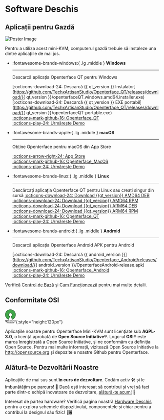# Software Deschis

## Aplicații pentru Gazdă

<div class="container">
    <img src="/images/product/win_qt_app.jpg" alt="Poster Image" class="poster-image-shadow">
</div>

Pentru a utiliza acest mini-KVM, computerul gazdă trebuie să instaleze una dintre aplicațiile de mai jos.

<div class="grid cards" markdown>

-   :fontawesome-brands-windows:{ .lg .middle } __Windows__

    ---

    Descarcă aplicația Openterface QT pentru Windows

    [:octicons-download-24: Descarcă {{ qt_version }} Instalator](https://github.com/TechxArtisanStudio/Openterface_QT/releases/download/{{ qt_version }}/openterfaceQT.windows.amd64.installer.exe)  <br>
    [:octicons-download-24: Descarcă {{ qt_version }} EXE portabil](https://github.com/TechxArtisanStudio/Openterface_QT/releases/download/{{ qt_version }}/openterfaceQT-portable.exe)  <br>
    [:octicons-mark-github-16: Openterface_QT](https://github.com/TechxArtisanStudio/Openterface_QT)  <br>
    [:octicons-play-24: Urmărește Demo](https://youtu.be/ERzpGtRvP2o?si=e9k402f0nxsD8o2j)

-   :fontawesome-brands-apple:{ .lg .middle } __macOS__

    ---

    Obține Openterface pentru macOS din App Store

    [:octicons-arrow-right-24: App Store](http://appstore.com/mac/openterface) <br>
    [:octicons-mark-github-16: Openterface_MacOS](https://github.com/TechxArtisanStudio/Openterface_MacOS)  <br>
    [:octicons-play-24: Urmărește Demo](https://youtu.be/m7OpUem0zqY?si=tclfl0Jl77tmE6_e)

-   :fontawesome-brands-linux:{ .lg .middle } __Linux__

    ---

    Descărcați aplicația Openterface QT pentru Linux sau creați singur din sursă
    [:octicons-download-24: Download {{qt_version}} AMD64 DEB](https://github.com/TechxArtisanStudio/Openterface_QT/releases/download/{{qt_version}}/openterfaceQT.linux.amd64.deb)  <br>
    [:octicons-download-24: Download {{qt_version}} AMD64 RPM](https://github.com/TechxArtisanStudio/Openterface_QT/releases/download/{{qt_version}}/openterfaceQT.linux.amd64.rpm)  <br>
    [:octicons-download-24: Download {{qt_version}} ARM64 DEB](https://github.com/TechxArtisanStudio/Openterface_QT/releases/download/{{qt_version}}/openterfaceQT.linux.arm64.deb)  <br>
    [:octicons-download-24: Download {{qt_version}} ARM64 RPM](https://github.com/TechxArtisanStudio/Openterface_QT/releases/download/{{qt_version}}/openterfaceQT.linux.arm64.rpm)  <br>
    [:octicons-mark-github-16: Openterface_QT](https://github.com/TechxArtisanStudio/Openterface_QT)  <br>
    [:octicons-play-24: Urmărește Demo](https://youtu.be/_ScpI6TC0Pk?si=FSg7A2zmST8QbFec)

-   :fontawesome-brands-android:{ .lg .middle } __Android__

    ---

    Descarcă aplicația Openterface Android APK pentru Android

    [:octicons-download-24: Descarcă {{ android_version }}](https://github.com/TechxArtisanStudio/Openterface_Android/releases/download/{{ android_version }}/OpenterfaceAndroid-release.apk) <br>
    [:octicons-mark-github-16: Openterface_Android](https://github.com/TechxArtisanStudio/Openterface_Android)  <br>
    [:octicons-play-24: Urmărește Demo](https://x.com/TechxArtisan/status/1825460088922071398)

</div>

Verifică [Control de Bază](/basic) și [Cum Funcționează](/how-it-works) pentru mai multe detalii.

## Conformitate OSI

![Open Source Initiative®](images/trademark/open-source-initiative.svg){:style="height:120px"}

Aplicațiile noastre pentru Openterface Mini-KVM sunt licențiate sub **AGPL-3.0**, o licență aprobată de **Open Source Initiative®**. Logo-ul **OSI®** este marca înregistrată a Open Source Initiative, și ne conformăm cu definiția Open Source. Pentru mai multe informații, vizitează Open Source Initiative la http://opensource.org și depozitele noastre Github pentru Openterface.

## Alătură-te Dezvoltării Noastre

Aplicațiile de mai sus sunt **în curs de dezvoltare**. Codăm activ 🛠️ și le îmbunătățim pe parcurs! 💪 Dacă ești interesat să contribui și vrei să faci parte dintr-o echipă inovatoare de dezvoltare, [alătură-te acum!](mailto:info@techxartisan.com) 🚀

Interesat de partea hardware? Verifică pagina noastră [Hardware Deschis](/open-hardware) pentru a explora schemele dispozitivului, componentele și chiar pentru a contribui la designul său fizic! 🔧🖥️